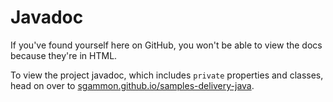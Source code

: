 
# Javadoc

If you've found yourself here on GitHub, you won't be able to view the docs because they're in HTML.

To view the project javadoc, which includes `private` properties and classes, head on over to
[sgammon.github.io/samples-delivery-java](https://github.com/sgammon/samples-delivery-java).
